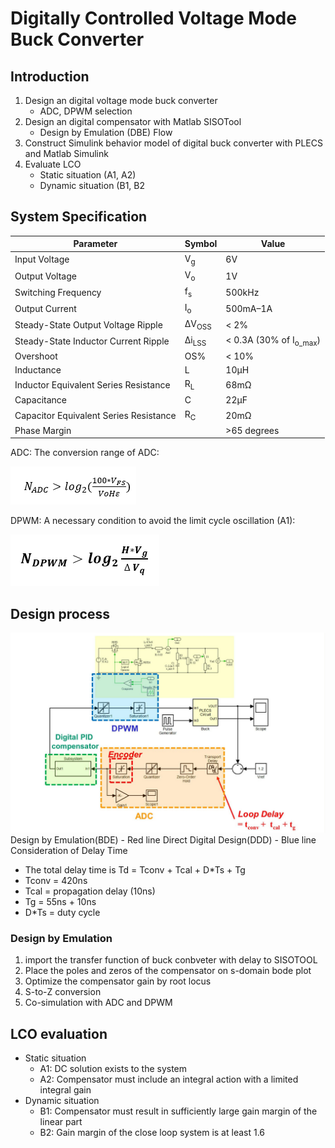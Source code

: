 # Digitally Controlled Voltage Mode Buck Converter

## Introduction

1. Design an digital voltage mode buck converter
   - ADC, DPWM selection
2. Design an digital compensator with Matlab SISOTool
   - Design by Emulation (DBE) Flow
3. Construct Simulink behavior model of digital buck converter with PLECS and Matlab Simulink
4. Evaluate LCO
   - Static situation (A1, A2)
   - Dynamic situation (B1, B2

## System Specification
| Parameter                             | Symbol  | Value               |
|---------------------------------------|---------|---------------------|
| Input Voltage                         | V<sub>g</sub>    | 6V                  |
| Output Voltage                        | V<sub>o</sub>    | 1V                  |
| Switching Frequency                   | f<sub>s</sub>    | 500kHz              |
| Output Current                        | I<sub>o</sub>    | 500mA–1A            |
| Steady-State Output Voltage Ripple    | ΔV<sub>OSS</sub> | < 2%                |
| Steady-State Inductor Current Ripple  | Δi<sub>LSS</sub> | < 0.3A (30% of I<sub>o_max</sub>) |
| Overshoot                             | OS%     | < 10%               |
| Inductance                            | L       | 10μH                |
| Inductor Equivalent Series Resistance | R<sub>L</sub>    | 68mΩ                |
| Capacitance                           | C       | 22μF                |
| Capacitor Equivalent Series Resistance| R<sub>C</sub>    | 20mΩ                |
| Phase Margin                          |                  | >65 degrees         |

ADC: The conversion range of ADC:  

![C](./figure/ADC.png)

DPWM: A necessary condition to avoid the limit cycle oscillation (A1):

![C](./figure/NDPWM.png)

## Design process
![C](./figure/3.jpg)
Design by Emulation(BDE) - Red line
Direct Digital Design(DDD) - Blue line
Consideration of Delay Time
   - The total delay time is Td = Tconv + Tcal + D*Ts + Tg
   - Tconv = 420ns
   - Tcal = propagation delay (10ns)
   - Tg = 55ns + 10ns
   - D*Ts = duty cycle

### Design by Emulation
1. import the transfer function of buck conbveter with delay to SISOTOOL
2. Place the poles and zeros of the compensator on s-domain bode plot
3. Optimize the compensator gain by root locus
4. S-to-Z conversion
5. Co-simulation with ADC and DPWM

## LCO evaluation
 - Static situation
    - A1: DC solution exists to the system
    - A2: Compensator must include an integral action with a limited integral gain
 - Dynamic situation
    - B1: Compensator must result in sufficiently large gain margin of the linear part
    - B2: Gain margin of the close loop system is at least 1.6

